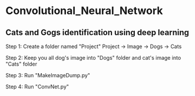 # Convolutional_Neural_Network
## Cats and Gogs identification using deep learning

Step 1:
Create a folder named "Project"
Project -> Image -> Dogs
                 -> Cats

Step 2: Keep you all dog's image into "Dogs" folder and cat's image into "Cats" folder

Step 3: Run "MakeImageDump.py"

Step 4: Run "ConvNet.py"
